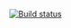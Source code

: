 [![Build status](https://ci.appveyor.com/api/projects/status/v0iaft6dolb64tp4?svg=true)](https://ci.appveyor.com/project/aaogoltcov/jsanimation)
